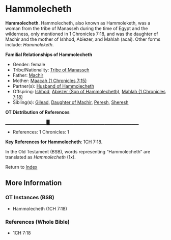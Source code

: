 # Hammolecheth
**Hammolecheth**. 
Hammolecheth, also known as Hammoleketh, was a woman from the tribe of Manasseh during the time of Egypt and the wilderness, only mentioned in 1 Chronicles 7:18, and was the daughter of Machir and the mother of Ishhod, Abiezer, and Mahlah (acai). 
Other forms include: 
*Hammoleketh*. 




**Familial Relationships of Hammolecheth**


* Gender: female
* Tribe/Nationality: [Tribe of Manasseh](../../../groups/md/acai/Manasseh.md)
* Father: [Machir](Machir.md)
* Mother: [Maacah (1 Chronicles 7:15)](Maacah.5.md)
* Partner(s): [Husband of Hammolecheth](HusbandOfHammolecheth.md)
* Offspring: [Ishhod](Ishhod.md), [Abiezer (Son of Hammolecheth)](Abiezer.3.md), [Mahlah (1 Chronicles 7:18)](Mahlah.2.md)
* Sibling(s): [Gilead](Gilead.md), [Daughter of Machir](DaughterOfMachir.md), [Peresh](Peresh.md), [Sheresh](Sheresh.md)


**OT Distribution of References**

▁▁▁▁▁▁▁▁▁▁▁▁█▁▁▁▁▁▁▁▁▁▁▁▁▁▁▁▁▁▁▁▁▁▁▁▁▁▁
* References: 1 Chronicles: 1



**Key References for Hammolecheth**: 
1CH 7:18. 


In the Old Testament (BSB), words representing “Hammolecheth” are translated as 
*Hammolecheth* (1x). 




Return to [Index](00-Index.md)

## More Information

### OT Instances (BSB)

* Hammolecheth (1CH 7:18)



### References (Whole Bible)

* 1CH 7:18



